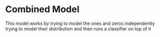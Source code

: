 # Combined Model

This model works by trying to model the ones and zeros independently trying to model their distribution and then runs a classifier on top of it